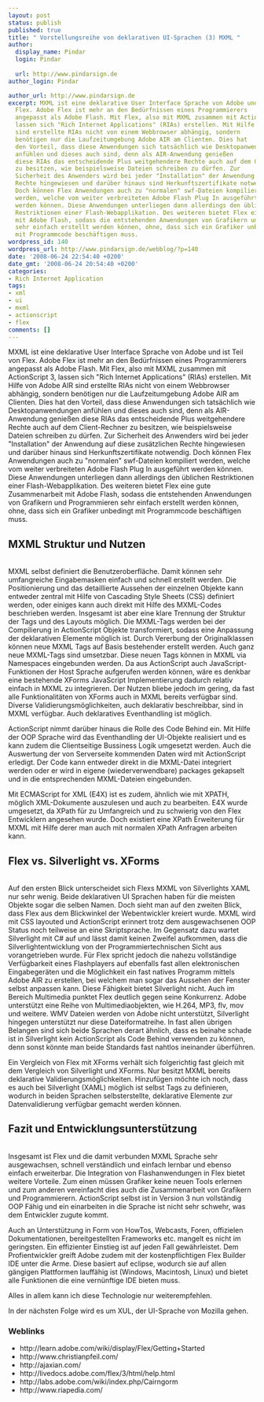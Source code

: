 ```yaml
---
layout: post
status: publish
published: true
title: " Vorstellungsreihe von deklarativen UI-Sprachen (3) MXML "
author:
  display_name: Pindar
  login: Pindar
  
  url: http://www.pindarsign.de
author_login: Pindar

author_url: http://www.pindarsign.de
excerpt: MXML ist eine deklarative User Interface Sprache von Adobe und ist Teil von
  Flex. Adobe Flex ist mehr an den Bedürfnissen eines Programmierers
  angepasst als Adobe Flash. Mit Flex, also mit MXML zusammen mit ActionScript 3,
  lassen sich "Rich Internet Applications" (RIAs) erstellen. Mit Hilfe von Adobe AIR
  sind erstellte RIAs nicht von einem Webbrowser abhängig, sondern
  benötigen nur die Laufzeitumgebung Adobe AIR am Clienten. Dies hat
  den Vorteil, dass diese Anwendungen sich tatsächlich wie Desktopanwendungen
  anfühlen und dieses auch sind, denn als AIR-Anwendung genießen
  diese RIAs das entscheidende Plus weitgehendere Rechte auch auf dem Client-Rechner
  zu besitzen, wie beispielsweise Dateien schreiben zu dürfen. Zur
  Sicherheit des Anwenders wird bei jeder "Installation" der Anwendung auf diese zusätzlichen
  Rechte hingewiesen und darüber hinaus sind Herkunftszertifikate notwendig.
  Doch können Flex Anwendungen auch zu "normalen" swf-Dateien kompiliert
  werden, welche vom weiter verbreiteten Adobe Flash Plug In ausgeführt
  werden können. Diese Anwendungen unterliegen dann allerdings den üblichen
  Restriktionen einer Flash-Webapplikation. Des weiteren bietet Flex eine gute Zusammenarbeit
  mit Adobe Flash, sodass die entstehenden Anwendungen von Grafikern und Programmieren
  sehr einfach erstellt werden können, ohne, dass sich ein Grafiker unbedingt
  mit Programmcode beschäftigen muss.
wordpress_id: 140
wordpress_url: http://www.pindarsign.de/webblog/?p=140
date: '2008-06-24 22:54:40 +0200'
date_gmt: '2008-06-24 20:54:40 +0200'
categories:
- Rich Internet Application
tags:
- xml
- ui
- mxml
- actionscript
- flex
comments: []
---
```

<p>MXML ist eine deklarative User Interface Sprache von Adobe und ist Teil von Flex. Adobe Flex ist mehr an den Bedürfnissen eines Programmierers angepasst als Adobe Flash. Mit Flex, also mit MXML zusammen mit ActionScript 3, lassen sich "Rich Internet Applications" (RIAs) erstellen. Mit Hilfe von Adobe AIR sind erstellte RIAs nicht von einem Webbrowser abhängig, sondern benötigen nur die Laufzeitumgebung Adobe AIR am Clienten. Dies hat den Vorteil, dass diese Anwendungen sich tatsächlich wie Desktopanwendungen anfühlen und dieses auch sind, denn als AIR-Anwendung genießen diese RIAs das entscheidende Plus weitgehendere Rechte auch auf dem Client-Rechner zu besitzen, wie beispielsweise Dateien schreiben zu dürfen. Zur Sicherheit des Anwenders wird bei jeder "Installation" der Anwendung auf diese zusätzlichen Rechte hingewiesen und darüber hinaus sind Herkunftszertifikate notwendig. Doch können Flex Anwendungen auch zu "normalen" swf-Dateien kompiliert werden, welche vom weiter verbreiteten Adobe Flash Plug In ausgeführt werden können. Diese Anwendungen unterliegen dann allerdings den üblichen Restriktionen einer Flash-Webapplikation. Des weiteren bietet Flex eine gute Zusammenarbeit mit Adobe Flash, sodass die entstehenden Anwendungen von Grafikern und Programmieren sehr einfach erstellt werden können, ohne, dass sich ein Grafiker unbedingt mit Programmcode beschäftigen muss.<a id="more"></a><a id="more-140"></a></p>
<h2>MXML Struktur und Nutzen</h2><br />
MXML selbst definiert die Benutzeroberfläche. Damit können sehr umfangreiche Eingabemasken einfach und schnell erstellt werden. Die Positionierung und das detaillierte Aussehen der einzelnen Objekte kann entweder zentral mit Hilfe von Cascading Style Sheets (CSS) definiert werden, oder einiges kann auch direkt mit Hilfe des MXML-Codes beschrieben werden. Insgesamt ist aber eine klare Trennung der Struktur der Tags und des Layouts möglich. Die MXML-Tags werden bei der Compilierung in ActionScript Objekte transformiert, sodass eine Anpassung der deklarativen Elemente möglich ist. Durch Vererbung der Originalklassen können neue MXML Tags auf Basis bestehender erstellt werden. Auch ganz neue MXML-Tags sind umsetzbar. Diese neuen Tags können in MXML via Namespaces eingebunden werden. Da aus ActionScript auch JavaScript-Funktionen der Host Sprache aufgerufen werden können, wäre es denkbar eine bestehende XForms JavaScript Implementierung dadurch relativ einfach in MXML zu integrieren. Der Nutzen bliebe jedoch im gering, da fast alle Funktionalitäten von XForms auch in MXML bereits verfügbar sind. Diverse Validierungsmöglichkeiten, auch deklarativ beschreibbar, sind in MXML verfügbar. Auch deklaratives Eventhandling ist möglich.</p>
<p>ActionScript nimmt darüber hinaus die Rolle des Code Behind ein. Mit Hilfe der OOP Sprache wird das Eventhandling der UI-Objekte realisiert und es kann zudem die Clientseitige Bussiness Logik umgesetzt werden. Auch die Auswertung der von Serverseite kommenden Daten wird mit ActionScript erledigt. Der Code kann entweder direkt in die MXML-Datei integriert werden oder er wird in eigene (wiederverwendbare) packages gekapselt und in die entsprechenden MXML-Dateien eingebunden.</p>
<p>Mit ECMAScript for XML (E4X) ist es zudem, ähnlich wie mit XPATH, möglich XML-Dokumente auszulesen und auch zu bearbeiten. E4X wurde umgesetzt, da XPath für zu Umfangreich und zu schwierig von den Flex Entwicklern angesehen wurde. Doch existiert eine XPath Erweiterung für MXML mit Hilfe derer man auch mit normalen XPath Anfragen arbeiten kann.</p>
<h2>Flex vs. Silverlight vs. XForms</h2><br />
Auf den ersten Blick unterscheidet sich Flexs MXML von Silverlights XAML nur sehr wenig. Beide deklarativen UI Sprachen haben für die meisten Objekte sogar die selben Namen. Doch sieht man auf den zweiten Blick, dass Flex aus dem Blickwinkel der Webentwickler kreiert wurde. MXML wird mit CSS layouted und ActionScript erinnert trotz dem ausgewachsenen OOP Status noch teilweise an eine Skriptsprache. Im Gegensatz dazu wartet Silverlight mit C# auf und lässt damit keinen Zweifel aufkommen, dass die Silverlightentwicklung von der Programmiertechnischen Sicht aus vorangetrieben wurde. Für Flex spricht jedoch die nahezu vollständige Verfügbarkeit eines Flashplayers auf ebenfalls fast allen elektronischen Eingabegeräten und die Möglichkeit ein fast natives Programm mittels Adobe AIR zu erstellen, bei welchem man sogar das Aussehen der Fenster selbst anpassen kann. Diese Fähigkeit bietet Silverlight nicht. Auch im Bereich Multimedia punktet Flex deutlich gegen seine Konkurrenz. Adobe unterstützt eine Reihe von Multimediaobjekten, wie H.264, MP3, flv, mov und weitere. WMV Dateien werden von Adobe nicht unterstützt, Silverlight hingegen unterstützt nur diese Dateiformatreihe. In fast allen übrigen Belangen sind sich beide Sprachen derart ähnlich, dass es beinahe schade ist in Silverlight kein ActionScript als Code Behind verwenden zu können, denn sonst könnte man beide Standards fast nahtlos ineinander überführen.</p>
<p>Ein Vergleich von Flex mit XForms verhält sich folgerichtig fast gleich mit dem Vergleich von Silverlight und XForms. Nur besitzt MXML bereits deklarative Validierungsmöglichkeiten. Hinzufügen möchte ich noch, dass es auch bei Silverlight (XAML) möglich ist selbst Tags zu definieren, wodurch in beiden Sprachen selbsterstellte, deklarative Elemente zur Datenvalidierung verfügbar gemacht werden können.</p>
<h2>Fazit und Entwicklungsunterstützung</h2><br />
Insgesamt ist Flex und die damit verbunden MXML Sprache sehr ausgewachsen, schnell verständlich und einfach lernbar und ebenso einfach erweiterbar. Die Integration von Flashanwendungen in Flex bietet weitere Vorteile. Zum einen müssen Grafiker keine neuen Tools erlernen und zum anderen vereinfacht dies auch die Zusammenarbeit von Grafikern und Programmierern. ActionScript selbst ist in Version 3 nun vollständig OOP Fähig und ein einarbeiten in die Sprache ist nicht sehr schwehr, was dem Entwickler zugute kommt.</p>
<p>Auch an Unterstützung in Form von HowTos, Webcasts, Foren, offizielen Dokumentationen, bereitgestellten Frameworks etc. mangelt es nicht im geringsten. Ein effizienter Einstieg ist auf jeden Fall gewährleistet. Dem Profientwickler greift Adobe zudem mit der kostenpflichtigen Flex Builder IDE unter die Arme. Diese basiert auf eclipse, wodurch sie auf allen gängigen Plattformen lauffähig ist (Windows, Macintosh, Linux) und bietet alle Funktionen die eine vernünftige IDE bieten muss.</p>
<p>Alles in allem kann ich diese Technologie nur weiterempfehlen.</p>
<p>In der nächsten Folge wird es um XUL, der UI-Sprache von Mozilla gehen.</p>
<h3>Weblinks</h3></p>
<ul>
<li>http://learn.adobe.com/wiki/display/Flex/Getting+Started</li>
<li>http://www.christianpfeil.com/</li>
<li>http://ajaxian.com/</li>
<li>http://livedocs.adobe.com/flex/3/html/help.html</li>
<li>http://labs.adobe.com/wiki/index.php/Cairngorm</li>
<li>http://www.riapedia.com/</li><br />
</ul></p>
